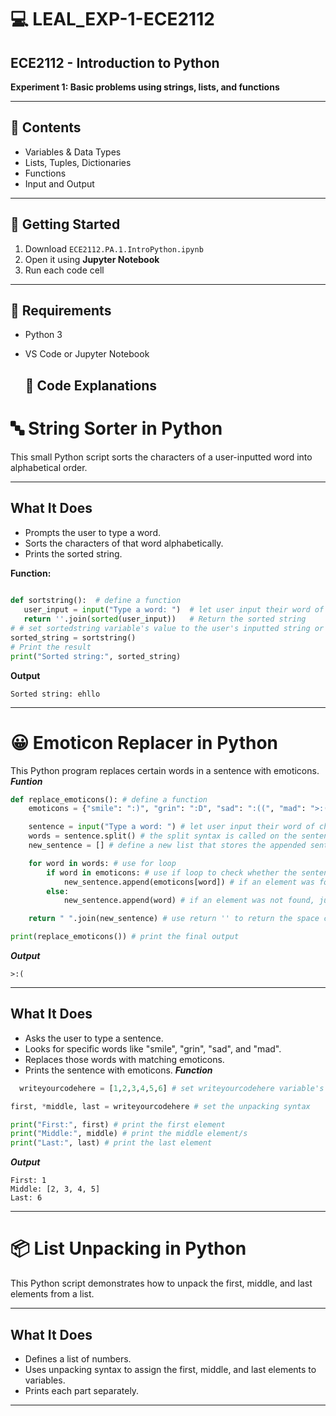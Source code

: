 # 💻 LEAL_EXP-1-ECE2112

## ECE2112 - Introduction to Python 
**Experiment 1: Basic problems using strings, lists, and functions**

---

## 📂 Contents
- Variables & Data Types  
- Lists, Tuples, Dictionaries  
- Functions  
- Input and Output  

---

## 🚀 Getting Started
1. Download `ECE2112.PA.1.IntroPython.ipynb`
2. Open it using **Jupyter Notebook**
3. Run each code cell

---

## 🧰 Requirements
- Python 3  
- VS Code or Jupyter Notebook

  ## 🧾 Code Explanations

# 🔤 String Sorter in Python

This small Python script sorts the characters of a user-inputted word into alphabetical order.

---

## What It Does

- Prompts the user to type a word.
- Sorts the characters of that word alphabetically.
- Prints the sorted string.
  
**Function:**
 ```python
  
def sortstring():  # define a function
    user_input = input("Type a word: ")  # let user input their word of choice
    return ''.join(sorted(user_input))   # Return the sorted string
# # set sortedstring variable's value to the user's inputted string or word with the custom function
sorted_string = sortstring()
# Print the result
print("Sorted string:", sorted_string)

```
**Output**
```
Sorted string: ehllo
```
---

# 😀 Emoticon Replacer in Python

This Python program replaces certain words in a sentence with emoticons.
***Funtion***
```python
def replace_emoticons(): # define a function
    emoticons = {"smile": ":)", "grin": ":D", "sad": ":((", "mad": ">:("} # define the elements (key pairs) of the dictionary

    sentence = input("Type a word: ") # let user input their word of choice
    words = sentence.split() # the split syntax is called on the sentence 
    new_sentence = [] # define a new list that stores the appended sentence in the for loop

    for word in words: # use for loop 
        if word in emoticons: # use if loop to check whether the sentence has an element in the emoticons dictionary
            new_sentence.append(emoticons[word]) # if an element was found, append the emoticons to the word/s that is present in the sentence given by the user to the new_sentence list
        else:
            new_sentence.append(word) # if an element was not found, just append the whole sentence into the new_sentence list

    return " ".join(new_sentence) # use return '' to return the space character and the whole output, used syntax .join to concatenate the user's inputted string 

print(replace_emoticons()) # print the final output
```
***Output***
```
>:(
```
---

## What It Does

- Asks the user to type a sentence.
- Looks for specific words like "smile", "grin", "sad", and "mad".
- Replaces those words with matching emoticons.
- Prints the sentence with emoticons.
***Function***
```python
  writeyourcodehere = [1,2,3,4,5,6] # set writeyourcodehere variable's list elements to 1,2,3,4,5,6

first, *middle, last = writeyourcodehere # set the unpacking syntax

print("First:", first) # print the first element
print("Middle:", middle) # print the middle element/s
print("Last:", last) # print the last element
```
***Output***
```
First: 1
Middle: [2, 3, 4, 5]
Last: 6
```
---

# 📦 List Unpacking in Python

This Python script demonstrates how to unpack the first, middle, and last elements from a list.

---

## What It Does

- Defines a list of numbers.
- Uses unpacking syntax to assign the first, middle, and last elements to variables.
- Prints each part separately.

---

